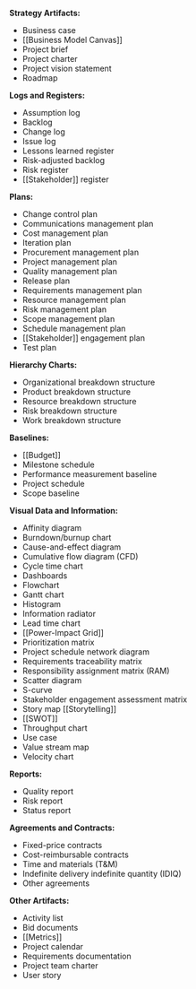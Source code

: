 **Strategy Artifacts:**

- Business case
- [[Business Model Canvas]]
- Project brief
- Project charter
- Project vision statement
- Roadmap

**Logs and Registers:**

- Assumption log
- Backlog
- Change log
- Issue log
- Lessons learned register
- Risk-adjusted backlog
- Risk register
- [[Stakeholder]] register

**Plans:**

- Change control plan
- Communications management plan
- Cost management plan
- Iteration plan
- Procurement management plan
- Project management plan
- Quality management plan
- Release plan
- Requirements management plan
- Resource management plan
- Risk management plan
- Scope management plan
- Schedule management plan
- [[Stakeholder]] engagement plan
- Test plan

**Hierarchy Charts:**

- Organizational breakdown structure
- Product breakdown structure
- Resource breakdown structure
- Risk breakdown structure
- Work breakdown structure

**Baselines:**

- [[Budget]]
- Milestone schedule
- Performance measurement baseline
- Project schedule
- Scope baseline

**Visual Data and Information:**

- Affinity diagram
- Burndown/burnup chart
- Cause-and-effect diagram
- Cumulative flow diagram (CFD)
- Cycle time chart
- Dashboards
- Flowchart
- Gantt chart
- Histogram
- Information radiator
- Lead time chart
- [[Power-Impact Grid]]
- Prioritization matrix
- Project schedule network diagram
- Requirements traceability matrix
- Responsibility assignment matrix (RAM)
- Scatter diagram
- S-curve
- Stakeholder engagement assessment matrix
- Story map [[Storytelling]]
- [[SWOT]]
- Throughput chart
- Use case
- Value stream map
- Velocity chart

**Reports:**

- Quality report
- Risk report
- Status report

**Agreements and Contracts:**

- Fixed-price contracts
- Cost-reimbursable contracts
- Time and materials (T&M)
- Indefinite delivery indefinite quantity (IDIQ)
- Other agreements

**Other Artifacts:**

- Activity list
- Bid documents
- [[Metrics]]
- Project calendar
- Requirements documentation
- Project team charter
- User story